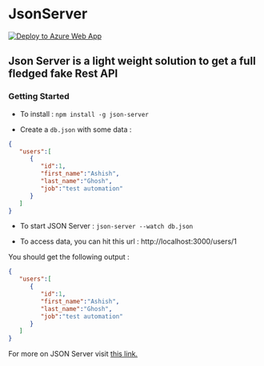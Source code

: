 # JsonServer

[![Deploy to Azure Web App](https://github.com/ghoshasish99/JsonServer/actions/workflows/master_json-server-1.yml/badge.svg)](https://github.com/ghoshasish99/JsonServer/actions/workflows/master_json-server-1.yml)

## Json Server is a light weight solution to get a full fledged fake Rest API 

### Getting Started

* To install : `npm install -g json-server`

* Create a `db.json` with some data :
```json
{
   "users":[
      {
         "id":1,
         "first_name":"Ashish",
         "last_name":"Ghosh",
         "job":"test automation"
      }
   ]
}
```
* To start JSON Server : `json-server --watch db.json`

* To access data, you can hit this url :
 http://localhost:3000/users/1

You should get the following output :
```json
{
   "users":[
      {
         "id":1,
         "first_name":"Ashish",
         "last_name":"Ghosh",
         "job":"test automation"
      }
   ]
}
```
For more on JSON Server visit [this link.](https://github.com/typicode/json-server)
